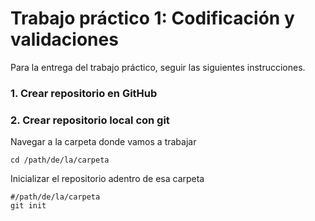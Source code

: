 # Trabajo práctico 1​: Codificación y validaciones​

Para la entrega del trabajo práctico, seguir las siguientes instrucciones.

### 1. Crear repositorio en GitHub
### 2. Crear repositorio local con git
Navegar a la carpeta donde vamos a trabajar
```
cd /path/de/la/carpeta
```
Inicializar el repositorio adentro de esa carpeta
```
#/path/de/la/carpeta
git init
```
